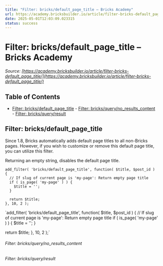 ```yaml
---
title: "Filter: bricks/default_page_title – Bricks Academy"
url: https://academy.bricksbuilder.io/article/filter-bricks-default_page_title/
date: 2025-05-01T12:03:09.023315
status: success
---
```


# Filter: bricks/default_page_title – Bricks Academy

*Source: [https://academy.bricksbuilder.io/article/filter-bricks-default_page_title/](https://academy.bricksbuilder.io/article/filter-bricks-default_page_title/)*

## Table of Contents

- [Filter: bricks/default_page_title](#filter-bricksdefaultpagetitle)
        - [Filter: bricks/query/no_results_content](#filter-bricksquerynoresultscontent)
        - [Filter: bricks/query/result](#filter-bricksqueryresult)

## Filter: bricks/default_page_title

Since 1.8, Bricks automatically adds default page titles to all non-Bricks pages. However, if you wish to customize or remove this default page title, you can utilize this filter.

Returning an empty string, disables the default page title.

```
add_filter( 'bricks/default_page_title', function( $title, $post_id ) {
  // If slug of current page is 'my-page': Return empty page title
  if ( is_page( 'my-page' ) ) {
    $title = '';
  }

  return $title;
}, 10, 2 );
```

`add_filter( 'bricks/default_page_title', function( $title, $post_id ) {
  // If slug of current page is 'my-page': Return empty page title
  if ( is_page( 'my-page' ) ) {
    $title = '';
  }

  return $title;
}, 10, 2 );`

###### Filter: bricks/query/no_results_content

###### Filter: bricks/query/result

